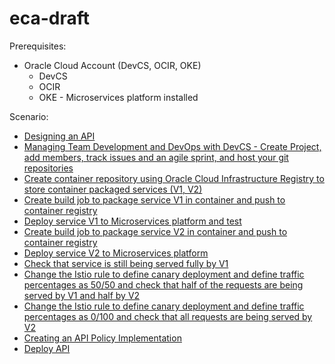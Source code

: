 # eca-draft

Prerequisites:

- Oracle Cloud Account (DevCS, OCIR, OKE)
  - DevCS
  - OCIR
  - OKE - Microservices platform installed

Scenario:

- [Designing an API](tutorials/design.api.md)
- [Managing Team Development and DevOps with DevCS - Create Project, add members, track issues and an agile sprint, and host your git repositories](tutorials/DevCS.md)
- [Create container repository using Oracle Cloud Infrastructure Registry to store container packaged services (V1, V2)](tutorials/devcs.build.jobs.md#1-create-container-repository-using-oracle-cloud-infrastructure-registry-to-store-container-packaged-services)
- [Create build job to package service V1 in container and push to container registry](tutorials/devcs.build.jobs.md#2-create-build-job-to-package-service-v1-in-container-and-push-to-container-registry)
- [Deploy service V1 to Microservices platform and test](tutorials/devcs.build.jobs.md#3-deploy-service-v1-to-microservices-platform-and-test)
- [Create build job to package service V2 in container and push to container registry](tutorials/devcs.build.jobs.md#4-create-build-job-to-package-service-v2-in-container-and-push-to-container-registry)
- [Deploy service V2 to Microservices platform](tutorials/devcs.build.jobs.md#5-deploy-service-v2-to-microservices-platform)
- [Check that service is still being served fully by V1](tutorials/devcs.build.jobs.md#6-check-that-service-is-still-being-served-fully-by-v1)
- [Change the Istio rule to define canary deployment and define traffic percentages as 50/50 and check that half of the requests are being served by V1 and half by V2](tutorials/devcs.build.jobs.md#7-change-the-istio-rule-to-define-canary-deployment-and-define-traffic-percentages-as-5050-and-check-that-half-of-the-requests-are-being-served-by-v1-and-half-by-v2)
- [Change the Istio rule to define canary deployment and define traffic percentages as 0/100 and check that all requests are being served by V2](tutorials/devcs.build.jobs.md#8-change-the-istio-rule-to-define-canary-deployment-and-define-traffic-percentages-as-0100-and-check-that-all-requests-are-being-served-by-v2)
- [Creating an API Policy Implementation](tutorials/create.api.md)
- [Deploy API](tutorials/deploy.api.md)
